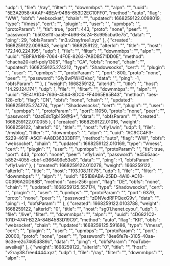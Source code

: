 "udp": 1,
    "file": "/ray",
    "filter": "",
    "downmbps": "",
    "alpn": "",
    "uuid": "5E3A2958-AAAF-4BEA-9465-653D2EC10FF0",
    "method": "auto",
    "flag": "WW",
    "obfs": "websocket",
    "chain": "",
    "updated": 1668259122.0098019,
    "type": "Vmess",
    "cert": "",
    "plugin": "",
    "user": "",
    "upmbps": "",
    "protoParam": "",
    "tls": true,
    "port": 443,
    "proto": "none",
    "peer": "",
    "password": "b503ef1f-aa59-4b96-8c24-8c995cba0e75",
    "data": "",
    "ping": 29,
    "obfsParam": "m3.v2rayfree1.xyz"
  },
  {
    "created": 1668259122.009943,
    "weight": 1668259122,
    "alterId": "",
    "title": "",
    "host": "72.140.224.195",
    "udp": 1,
    "file": "",
    "filter": "",
    "downmbps": "",
    "alpn": "",
    "uuid": "EBF9A198-7064-4F0E-8263-7ABDB571DD0E",
    "method": "chacha20-ietf-poly1305",
    "flag": "CA",
    "obfs": "none",
    "chain": "",
    "updated": 1668259125.274212,
    "type": "Shadowsocks",
    "cert": "",
    "plugin": "",
    "user": "",
    "upmbps": "",
    "protoParam": "",
    "port": 800,
    "proto": "none",
    "peer": "",
    "password": "G!yBwPWH3Vao",
    "data": "",
    "ping": -1,
    "obfsParam": ""
  },
  {
    "weight": 1668259122,
    "alterId": "",
    "title": "",
    "host": "14.29.124.174",
    "udp": 1,
    "file": "",
    "filter": "",
    "downmbps": "",
    "alpn": "",
    "uuid": "BE41A1D4-7636-4564-8DC0-FF4065E65B43",
    "method": "aes-128-cfb",
    "flag": "CN",
    "obfs": "none",
    "chain": "",
    "updated": 1668259125.274774,
    "type": "Shadowsocks",
    "cert": "",
    "plugin": "",
    "user": "",
    "upmbps": "",
    "protoParam": "",
    "port": 11050,
    "proto": "none",
    "peer": "",
    "password": "QazEdcTgb159@$*",
    "data": "",
    "obfsParam": "",
    "created": 1668259122.010055
  },
  {
    "created": 1668259122.01016,
    "weight": 1668259122,
    "alterId": "0",
    "title": "",
    "host": "vfly1.win",
    "udp": 1,
    "file": "/myblog",
    "filter": "",
    "downmbps": "",
    "alpn": "",
    "uuid": "AC9CC4F3-5229-461F-A5CF-AA8D36333BFF",
    "method": "auto",
    "flag": "WW",
    "obfs": "websocket",
    "chain": "",
    "updated": 1668259122.010169,
    "type": "Vmess",
    "cert": "",
    "plugin": "",
    "user": "",
    "upmbps": "",
    "protoParam": "",
    "tls": true,
    "port": 443,
    "proto": "none",
    "peer": "vfly1.win",
    "password": "e45b5aac-b852-4055-cbbf-d366499e53e8",
    "data": "",
    "ping": -1,
    "obfsParam": "vfly1.win"
  },
  {
    "created": 1668259122.010278,
    "weight": 1668259122,
    "alterId": "",
    "title": "",
    "host": "193.108.117.75",
    "udp": 1,
    "file": "",
    "filter": "",
    "downmbps": "",
    "alpn": "",
    "uuid": "B51B8ABA-25BD-4A10-AC10-C0396A20D68B",
    "method": "aes-256-gcm",
    "flag": "DE",
    "obfs": "none",
    "chain": "",
    "updated": 1668259125.557174,
    "type": "Shadowsocks",
    "cert": "",
    "plugin": "",
    "user": "",
    "upmbps": "",
    "protoParam": "",
    "port": 6379,
    "proto": "none",
    "peer": "",
    "password": "zDNVedRFPQexG9v",
    "data": "",
    "ping": -1,
    "obfsParam": ""
  },
  {
    "created": 1668259122.0103788,
    "weight": 1668259122,
    "alterId": "0",
    "title": "",
    "host": "sg01.henet.cyou",
    "udp": 1,
    "file": "/live",
    "filter": "",
    "downmbps": "",
    "alpn": "",
    "uuid": "4D6821C2-101D-4741-B22A-84B4583D19C9",
    "method": "auto",
    "flag": "KR",
    "obfs": "websocket",
    "chain": "",
    "updated": 1668259125.591686,
    "type": "Vmess",
    "cert": "",
    "plugin": "",
    "user": "",
    "upmbps": "",
    "protoParam": "",
    "port": 20000,
    "proto": "none",
    "peer": "",
    "password": "8ee6fe7e-3105-40aa-9c3e-e2c7465d889c",
    "data": "",
    "ping": -1,
    "obfsParam": "YouTube-aweikeji"
  },
  {
    "weight": 1668259122,
    "alterId": "0",
    "title": "",
    "host": "v2ray38.free4444.xyz",
    "udp": 1,
    "file": "/ray",
    "filter": "",
    "downmbps": "",
    "alpn": "",
